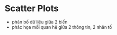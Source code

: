 
# Scatter Plots
- phân bố dữ liệu giữa 2 biến
- phác họa mối quan hệ giữa 2 thông tin, 2 nhân tố

  
